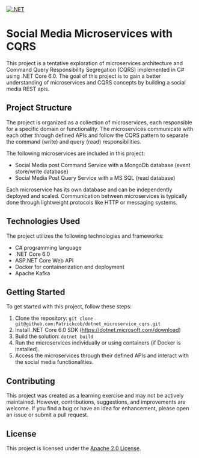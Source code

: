 [![.NET](https://github.com/Patrickcob/dotnet_microservice_cqrs/actions/workflows/dotnet.yml/badge.svg)](https://github.com/Patrickcob/dotnet_microservice_cqrs/actions/workflows/dotnet.yml)

# Social Media Microservices with CQRS

This project is a tentative exploration of microservices architecture and Command Query Responsibility Segregation (CQRS) implemented in C# using .NET Core 6.0. The goal of this project is to gain a better understanding of microservices and CQRS concepts by building a social media REST apis.

## Project Structure

The project is organized as a collection of microservices, each responsible for a specific domain or functionality. The microservices communicate with each other through defined APIs and follow the CQRS pattern to separate the command (write) and query (read) responsibilities.

The following microservices are included in this project:

- Social Media post Command Service with a MongoDb database (event store/write database)
- Social Media Post Query Service with a MS SQL (read database)

Each microservice has its own database and can be independently deployed and scaled. Communication between microservices is typically done through lightweight protocols like HTTP or messaging systems.

## Technologies Used

The project utilizes the following technologies and frameworks:

- C# programming language
- .NET Core 6.0
- ASP.NET Core Web API
- Docker for containerization and deployment
- Apache Kafka

## Getting Started

To get started with this project, follow these steps:

1. Clone the repository: `git clone git@github.com:Patrickcob/dotnet_microservice_cqrs.git`
2. Install .NET Core 6.0 SDK (https://dotnet.microsoft.com/download)
3. Build the solution: `dotnet build`
4. Run the microservices individually or using containers (if Docker is installed).
5. Access the microservices through their defined APIs and interact with the social media functionalities.

## Contributing

This project was created as a learning exercise and may not be actively maintained. However, contributions, suggestions, and improvements are welcome. If you find a bug or have an idea for enhancement, please open an issue or submit a pull request.

## License

This project is licensed under the [Apache 2.0 License](LICENSE).

